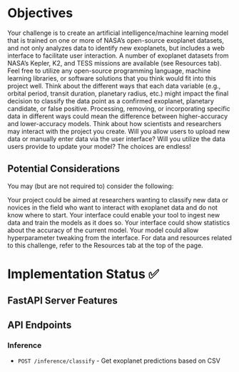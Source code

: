 # Objectives
Your challenge is to create an artificial intelligence/machine learning model that is trained on one or more of NASA’s open-source exoplanet datasets, and not only analyzes data to identify new exoplanets, but includes a web interface to facilitate user interaction. A number of exoplanet datasets from NASA’s Kepler, K2, and TESS missions are available (see Resources tab). Feel free to utilize any open-source programming language, machine learning libraries, or software solutions that you think would fit into this project well. Think about the different ways that each data variable (e.g., orbital period, transit duration, planetary radius, etc.) might impact the final decision to classify the data point as a confirmed exoplanet, planetary candidate, or false positive. Processing, removing, or incorporating specific data in different ways could mean the difference between higher-accuracy and lower-accuracy models. Think about how scientists and researchers may interact with the project you create. Will you allow users to upload new data or manually enter data via the user interface? Will you utilize the data users provide to update your model? The choices are endless!

## Potential Considerations
You may (but are not required to) consider the following:

Your project could be aimed at researchers wanting to classify new data or novices in the field who want to interact with exoplanet data and do not know where to start.
Your interface could enable your tool to ingest new data and train the models as it does so.
Your interface could show statistics about the accuracy of the current model.
Your model could allow hyperparameter tweaking from the interface.
For data and resources related to this challenge, refer to the Resources tab at the top of the page.


# Implementation Status ✅

## FastAPI Server Features


## API Endpoints

### Inference
- `POST /inference/classify` - Get exoplanet predictions based on CSV






